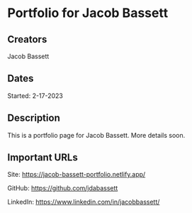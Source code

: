 # Portfolio for Jacob Bassett

## Creators 

Jacob Bassett

## Dates

Started: 2-17-2023

## Description

This is a portfolio page for Jacob Bassett. More details soon.

## Important URLs

Site: <https://jacob-bassett-portfolio.netlify.app/>

GitHub: <https://github.com/jdabassett>

LinkedIn: <https://www.linkedin.com/in/jacobbassett/>




